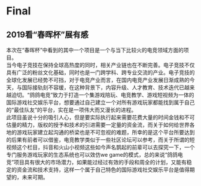 # Final
## 2019看“春晖杯”展有感

本次在“春晖杯”中看到的其中一个项目是一个与当下比较火的电竞领域方面的项目。  
当今电子竞技在保持全球高热度的同时，相关产业链也在不断完善。电子竞技不仅具有广泛的粉丝文化基础，同时也是一门跨学科、跨专业交流的产业。电子竞技的全球化发展已经势不可挡，对于电竞产业而言，在国内电竞产业发展日渐成熟的今天，与国际接轨刻不容缓，在这种背景下，内容升级、人才教育、技术迭代已越来越迫切。“鸽鸽电竞”致力于打造一个集游戏陪玩、电竞教学、游戏短视频为一体的国际游戏社交娱乐平台，想要通过自己建立一个对所有游戏玩家都能找到属于自己的“最佳队友”的平台，实在是一项伟大而又漫长的进程。  
此项目虽说十分的吸引人心，但是要实际执行起来需要花费大量的时间金钱和不可估量的精力，版权的授予和技术的引进需要一定量的资金流，而关于如何给世界各地的游戏玩家建立起沟通的桥梁也是不可忽视的难题，所幸的是这个平台所要达到的后果有前者可以借鉴，电竞教学类似于一些社区论坛可以参考，而关于所谓的短视频这个栏目，抖音和火山小视频这些如今声名鹊起的前辈可以去探究一下，一个专门服务游戏玩家的生态系统也可以效仿we game的模式，总的来说“鸽鸽电竞”项目具有很大的市场潜力，如果能过经过有效的手段和周全的计划，又能有稳定的资金流和技术支持，这样一个属于自己特色的国际游戏社交娱乐平台是值得期望的，未来可期。
